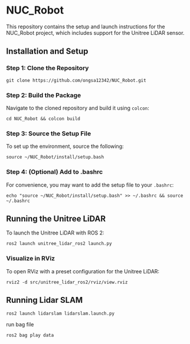 
# NUC_Robot

This repository contains the setup and launch instructions for the NUC_Robot project, which includes support for the Unitree LiDAR sensor.

## Installation and Setup

### Step 1: Clone the Repository
```
git clone https://github.com/ongsa12342/NUC_Robot.git
```

### Step 2: Build the Package
Navigate to the cloned repository and build it using `colcon`:
```
cd NUC_Robot && colcon build
```

### Step 3: Source the Setup File
To set up the environment, source the following:
```
source ~/NUC_Robot/install/setup.bash
```

### Step 4: (Optional) Add to .bashrc
For convenience, you may want to add the setup file to your `.bashrc`:
```
echo "source ~/NUC_Robot/install/setup.bash" >> ~/.bashrc && source ~/.bashrc
```

## Running the Unitree LiDAR
To launch the Unitree LiDAR with ROS 2:
```
ros2 launch unitree_lidar_ros2 launch.py
```

### Visualize in RViz
To open RViz with a preset configuration for the Unitree LiDAR:
```
rviz2 -d src/unitree_lidar_ros2/rviz/view.rviz
```

## Running Lidar SLAM
```
ros2 launch lidarslam lidarslam.launch.py
```
run bag file
```
ros2 bag play data
```